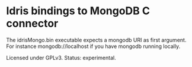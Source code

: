 Idris bindings to MongoDB C connector
=====================================

The idrisMongo.bin executable expects a mongodb URI as first argument. For instance mongodb://localhost if you have mongodb running locally.

Licensed under GPLv3. Status: experimental.